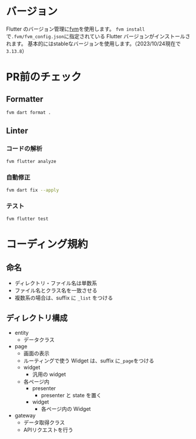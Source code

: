 # バージョン
Flutter のバージョン管理に[fvm](https://github.com/leoafarias/fvm)を使用します。
`fvm install`で`.fvm/fvm_config.json`に指定されている Flutter バージョンがインストールされます。
基本的にはstableなバージョンを使用します。（2023/10/24現在で`3.13.8`）

# PR前のチェック
## Formatter
```bash
fvm dart format .
```

## Linter
### コードの解析
```bash
fvm flutter analyze
```

### 自動修正
```bash
fvm dart fix --apply 
```

### テスト
```bash
fvm flutter test
```

# コーディング規約
## 命名
- ディレクトリ・ファイル名は単数系
- ファイル名とクラス名を一致させる
- 複数系の場合は、suffix に `_list` をつける

## ディレクトリ構成
- entity
  - データクラス
- page
  - 画面の表示
  - ルーティングで使う Widget は、suffix に`_page`をつける
  - widget
    - 汎用の widget
  - 各ページ内
    - presenter
      - presenter と state を置く
    - widget
      - 各ページ内の Widget
- gateway
  - データ取得クラス
  - APIリクエストを行う
